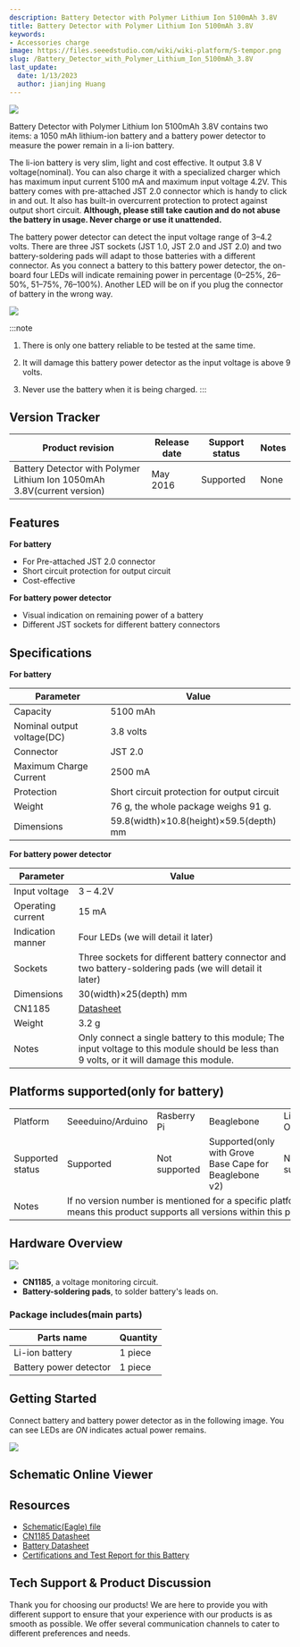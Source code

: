```yaml
---
description: Battery Detector with Polymer Lithium Ion 5100mAh 3.8V
title: Battery Detector with Polymer Lithium Ion 5100mAh 3.8V
keywords:
- Accessories charge
image: https://files.seeedstudio.com/wiki/wiki-platform/S-tempor.png
slug: /Battery_Detector_with_Polymer_Lithium_Ion_5100mAh_3.8V
last_update:
  date: 1/13/2023
  author: jianjing Huang
---
```



![](https://files.seeedstudio.com/wiki/Battery_Detector_with_Polymer_Lithium_Ion_5100mAh_3.8V/img/Battery_Detector_with_Polymer_Lithium_Ion_5100mAh_3.8V_700_s.jpg)

Battery Detector with Polymer Lithium Ion 5100mAh 3.8V contains two items: a 1050 mAh lithium-ion battery and a battery power detector to measure the power remain in a li-ion battery.

The li-ion battery is very slim, light and cost effective. It output 3.8 V voltage(nominal). You can also charge it with a specialized charger which has maximum input current 5100 mA and maximum input voltage 4.2V. This battery comes with pre-attached JST 2.0 connector which is handy to click in and out. It also has built-in overcurrent protection to protect against output short circuit. **Although, please still take caution and do not abuse the battery in usage. Never charge or use it unattended.**

The battery power detector can detect the input voltage range of 3–4.2 volts. There are three JST sockets (JST 1.0, JST 2.0 and JST 2.0) and two battery-soldering pads will adapt to those batteries with a different connector. As you connect a battery to this battery power detector, the on-board four LEDs will indicate remaining power in percentage (0–25%, 26–50%, 51–75%, 76–100%). Another LED will be on if you plug the connector of battery in the wrong way.

[![](https://files.seeedstudio.com/wiki/common/Get_One_Now_Banner.png)](https://www.seeedstudio.com/Battery-Detector-with-Polymer-Lithium-Ion-5100mAh-38V-p-2647.html)

:::note

1. There is only one battery reliable to be tested at the same time.

2. It will damage this battery power detector as the input voltage is above 9 volts.

3. Never use the battery when it is being charged.
:::

Version Tracker
----------------

| Product revision                                                        | Release date | Support status | Notes |
|-------------------------------------------------------------------------|--------------|----------------|-------|
| Battery Detector with Polymer Lithium Ion 1050mAh 3.8V(current version) | May 2016     | Supported      | None  |

Features
--------

**For battery**

- For Pre-attached JST 2.0 connector
- Short circuit protection for output circuit
- Cost-effective

**For battery power detector**

- Visual indication on remaining power of a battery
- Different JST sockets for different battery connectors

Specifications
--------------

**For battery**

| Parameter                  | Value                                       |
|----------------------------|---------------------------------------------|
| Capacity                   | 5100 mAh                                    |
| Nominal output voltage(DC) | 3.8 volts                                   |
| Connector                  | JST 2.0                                     |
| Maximum Charge Current     | 2500 mA                                     |
| Protection                 | Short circuit protection for output circuit |
| Weight                     | 76 g, the whole package weighs 91 g.        |
| Dimensions                 | 59.8(width)×10.8(height)×59.5(depth) mm     |

**For battery power detector**

| Parameter         | Value                                                                                                                                     |
|-------------------|-------------------------------------------------------------------------------------------------------------------------------------------|
| Input voltage     | 3 – 4.2V                                                                                                                                  |
| Operating current | 15 mA                                                                                                                                     |
| Indication manner | Four LEDs (we will detail it later)                                                                                                       |
| Sockets           | Three sockets for different battery connector and two battery-soldering pads (we will detail it later)                                    |
| Dimensions        | 30(width)×25(depth) mm                                                                                                                    |
| CN1185            | [Datasheet](https://files.seeedstudio.com/wiki/Battery_Detector_with_Polymer_Lithium_Ion_5100mAh_3.8V/res/CN1185_Datasheet.pdf)                                      |
| Weight            | 3.2 g                                                                                                                                     |
| Notes             | Only connect a single battery to this module; The input voltage to this module should be less than 9 volts, or it will damage this module. |

Platforms supported(only for battery)
------------------------

<table>
<tr>
<td>
Platform
</td>
<td>
Seeeduino/Arduino
</td>
<td>
Rasberry Pi
</td>
<td>
Beaglebone
</td>
<td>
LinkIt ONE
</td>
</tr>
<tr>
<td>
Supported status
</td>
<td>
Supported
</td>
<td>
Not supported
</td>
<td>
Supported(only with Grove Base Cape for Beaglebone v2)
</td>
<td>
Not supported
</td>
</tr>
<tr>
<td>
Notes
</td>
<td colspan="5">
If no version number is mentioned for a specific platform, it means this product supports all versions within this platform.
</td>
</tr>
</table>

Hardware Overview
-----------------

![](https://files.seeedstudio.com/wiki/Battery_Detector_with_Polymer_Lithium_Ion_5100mAh_3.8V/img/Battery_kit-3.7V_520mAh_Battery_power_detector_components_description_1200_s.jpg)

- **CN1185**, a voltage monitoring circuit.
- **Battery-soldering pads**, to solder battery's leads on.

### **Package includes**(main parts)

| Parts name             | Quantity |
|------------------------|----------|
| Li-ion battery         | 1 piece  |
| Battery power detector | 1 piece  |

Getting Started
---------------

Connect battery and battery power detector as in the following image. You can see LEDs are *ON* indicates actual power remains.

![](https://files.seeedstudio.com/wiki/Battery_Detector_with_Polymer_Lithium_Ion_5100mAh_3.8V/img/Battery_Detector_with_Polymer_Lithium_Ion_5100mAh_3.8V_700_s.jpg)

<!-- \[\[|600px|none|Front view \]\] -->

## Schematic Online Viewer

<div className="altium-ecad-viewer" data-project-src="https://files.seeedstudio.com/wiki/Battery_Detector_with_Polymer_Lithium_Ion_5100mAh_3.8V/res/110060467_Battery_Detector_with_Polymer_Lithium_Ion_5100mAh_3.8V_Battery_Power_Detector.zip" style={{borderRadius: '0px 0px 4px 4px', height: 500, borderStyle: 'solid', borderWidth: 1, borderColor: 'rgb(241, 241, 241)', overflow: 'hidden', maxWidth: 1280, maxHeight: 700, boxSizing: 'border-box'}}>
</div>

Resources
---------

- [Schematic(Eagle) file](https://files.seeedstudio.com/wiki/Battery_Detector_with_Polymer_Lithium_Ion_5100mAh_3.8V/res/110060467_Battery_Detector_with_Polymer_Lithium_Ion_5100mAh_3.8V_Battery_Power_Detector.zip)
- [CN1185 Datasheet](https://files.seeedstudio.com/wiki/Battery_Detector_with_Polymer_Lithium_Ion_5100mAh_3.8V/res/CN1185_Datasheet.pdf)
- [Battery Datasheet](https://files.seeedstudio.com/wiki/Battery_Detector_with_Polymer_Lithium_Ion_5100mAh_3.8V/res/Battery_Detector_with_Polymer_Lithium_Ion_5100mAh_3.8V_Battery_Datasheet.pdf)
- [Certifications and Test Report for this Battery](https://files.seeedstudio.com/wiki/Battery_Detector_with_Polymer_Lithium_Ion_5100mAh_3.8V/res/Certifications_and_Test_Report.zip)

<!-- This Markdown file was created from https://www.seeedstudio.com/wiki/Battery_Detector_with_Polymer_Lithium_Ion_5100mAh_3.8V -->

## Tech Support & Product Discussion

Thank you for choosing our products! We are here to provide you with different support to ensure that your experience with our products is as smooth as possible. We offer several communication channels to cater to different preferences and needs.

<div class="button_tech_support_container">
<a href="https://forum.seeedstudio.com/" class="button_forum"></a> 
<a href="https://www.seeedstudio.com/contacts" class="button_email"></a>
</div>

<div class="button_tech_support_container">
<a href="https://discord.gg/eWkprNDMU7" class="button_discord"></a> 
<a href="https://github.com/Seeed-Studio/wiki-documents/discussions/69" class="button_discussion"></a>
</div>
